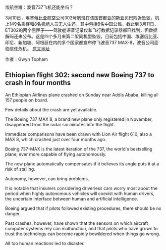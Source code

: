 埃航空难：波音737飞机还能坐吗？

3月10日，埃塞俄比亚航空公司302号航班在该国首都亚的斯亚贝巴附近坠毁，机上149名乘客和8名机组人员无人生还，其中包括8名中国公民。截止到3月11日，ET302的两个黑匣子——驾驶舱语音记录仪和飞行数据记录器都已找到，但数据解码还未公布。这是四个多月来第二架同机型坠毁，目前包括中国、埃塞俄比亚、印尼、新加坡、阿根廷在内的多个国家都宣布停飞波音737 MAX-8，波音公司面临信任危机。
[原文地址](https://www.theguardian.com/world/2019/mar/10/ethiopian-flight-302-second-new-boeing-737-max-8-to-crash-in-four-months)

作者：Gwyn Topham

## Ethiopian flight 302: second new Boeing 737 to crash in four months

An Ethiopian Airlines plane crashed on Sunday near Addis Ababa, killing all 157 people on board.

Few details about the crash are yet available.

The Boeing 737 MAX 8, a brand new plane only registered in November, disappeared from the radar six minutes into the flight.

Immediate comparisons have been drawn with Lion Air flight 610, also a MAX 8, which crashed just over four months ago.

Boeing 737-MAX is the latest iteration of the 737, the world's bestselling plane, ever more capable of flying autonomously.

The new plane automatically compensates if it believes its angle puts it at a risk of stalling.

Autonomy, however, can bring problems.

It is notable that insurers considering driverless cars worry most about the period when highly autonomous vehicles will coexist with human drivers, the uncertain interface between human and artificial intelligence.

Boeing argued that if pilots followed existing procedures, there should be no danger.

Past crashes, however, have shown that the sensors on which aircraft computer systems rely can malfunction, and that pilots who have grown to trust the technology can become rapidly bewildered when things go wrong.

All too human reactions led to disaster.
